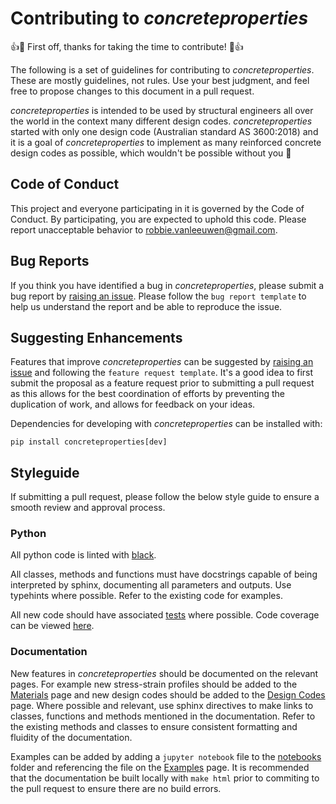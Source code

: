 # Contributing to *concreteproperties*

👍🎉 First off, thanks for taking the time to contribute! 🎉👍

The following is a set of guidelines for contributing to *concreteproperties*. These are mostly guidelines, not rules. Use your best judgment, and feel free to propose changes to this document in a pull request.

*concreteproperties* is intended to be used by structural engineers all over the world in the context many different design codes. *concreteproperties* started with only one design code (Australian standard AS 3600:2018) and it is a goal of *concreteproperties* to implement as many reinforced concrete design codes as possible, which wouldn't be possible without you 🙌

## Code of Conduct

This project and everyone participating in it is governed by the Code of Conduct. By participating, you are expected to uphold this code. Please report unacceptable behavior to robbie.vanleeuwen@gmail.com.

## Bug Reports

If you think you have identified a bug in *concreteproperties*, please submit a bug report by [raising an issue](https://github.com/robbievanleeuwen/concrete-properties/issues). Please follow the ``bug report template`` to help us understand the report and be able to reproduce the issue.

## Suggesting Enhancements

Features that improve *concreteproperties* can be suggested by [raising an issue](https://github.com/robbievanleeuwen/concrete-properties/issues) and following the ``feature request template``. It's a good idea to first submit the proposal as a feature request prior to submitting a pull request as this allows for the best coordination of efforts by preventing the duplication of work, and allows for feedback on your ideas.

Dependencies for developing with *concreteproperties* can be installed with:

```shell
pip install concreteproperties[dev]
```

## Styleguide

If submitting a pull request, please follow the below style guide to ensure a smooth review and approval process.

### Python

All python code is linted with [black](https://github.com/psf/black). 

All classes, methods and functions must have docstrings capable of being interpreted by sphinx, documenting all parameters and outputs. Use typehints where possible. Refer to the existing code for examples.

All new code should have associated [tests](https://github.com/robbievanleeuwen/concrete-properties/tree/master/concreteproperties/tests) where possible. Code coverage can be viewed [here](https://app.codecov.io/gh/robbievanleeuwen/concrete-properties).

### Documentation

New features in *concreteproperties* should be documented on the relevant pages. For example new stress-strain profiles should be added to the [Materials](https://github.com/robbievanleeuwen/concrete-properties/blob/master/docs/source/rst/materials.rst) page and new design codes should be added to the [Design Codes](https://github.com/robbievanleeuwen/concrete-properties/blob/master/docs/source/rst/design_codes.rst) page. Where possible and relevant, use sphinx directives to make links to classes, functions and methods mentioned in the documentation. Refer to the existing methods and classes to ensure consistent formatting and fluidity of the documentation.

Examples can be added by adding a ``jupyter notebook`` file to the [notebooks](https://github.com/robbievanleeuwen/concrete-properties/tree/master/docs/source/notebooks) folder and referencing the file on the [Examples](https://github.com/robbievanleeuwen/concrete-properties/blob/master/docs/source/rst/examples.rst) page. It is recommended that the documentation be built locally with ``make html`` prior to commiting to the pull request to ensure there are no build errors.
